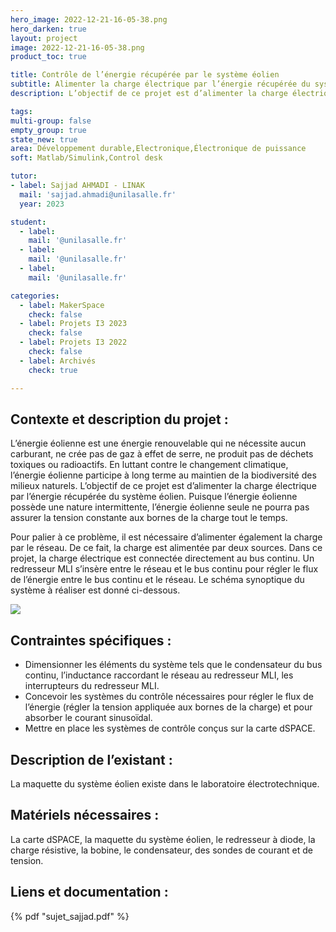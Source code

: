 ```yaml
---
hero_image: 2022-12-21-16-05-38.png
hero_darken: true
layout: project
image: 2022-12-21-16-05-38.png
product_toc: true

title: Contrôle de l’énergie récupérée par le système éolien
subtitle: Alimenter la charge électrique par l’énergie récupérée du système éolien
description: L’objectif de ce projet est d’alimenter la charge électrique par l’énergie récupérée du système éolien.

tags: 
multi-group: false
empty_group: true
state_new: true
area: Développement durable,Electronique,Électronique de puissance
soft: Matlab/Simulink,Control desk

tutor:
- label: Sajjad AHMADI - LINAK
  mail: 'sajjad.ahmadi@unilasalle.fr'
  year: 2023

student:
  - label: 
    mail: '@unilasalle.fr'
  - label: 
    mail: '@unilasalle.fr'
  - label: 
    mail: '@unilasalle.fr'

categories:
  - label: MakerSpace
    check: false
  - label: Projets I3 2023
    check: false
  - label: Projets I3 2022
    check: false
  - label: Archivés
    check: true

---
```


## Contexte et description du projet :

L’énergie éolienne est une énergie renouvelable qui ne nécessite aucun carburant, ne crée pas de gaz à effet de serre, ne produit pas de déchets toxiques ou radioactifs. En luttant contre le changement climatique, l’énergie éolienne participe à long terme au maintien de la biodiversité des milieux naturels.
L’objectif de ce projet est d’alimenter la charge électrique par l’énergie récupérée du système éolien. Puisque l’énergie éolienne possède une nature intermittente, l’énergie éolienne seule ne pourra pas assurer la tension constante aux bornes de la charge tout le temps. 

Pour palier à ce problème, il est nécessaire d’alimenter également la charge par le réseau. De ce fait, la charge est alimentée par deux sources. Dans ce projet, la charge électrique est connectée directement au bus continu.
Un redresseur MLI s’insère entre le réseau et le bus continu pour régler le flux de l’énergie entre le bus continu et le réseau. Le schéma synoptique du système à réaliser est donné ci-dessous.

![](2022-12-21-16-05-12.png)

## Contraintes spécifiques :

- Dimensionner les éléments du système tels que le condensateur du bus continu, l’inductance raccordant le réseau au redresseur MLI, les interrupteurs du redresseur MLI.
- Concevoir les systèmes du contrôle nécessaires pour régler le flux de l’énergie (régler la tension appliquée aux bornes de la charge) et pour absorber le courant sinusoïdal.
- Mettre en place les systèmes de contrôle conçus sur la carte dSPACE.

## Description de l’existant :

La maquette du système éolien existe dans le laboratoire électrotechnique.

## Matériels nécessaires :

La carte dSPACE, la maquette du système éolien, le redresseur à diode, la charge résistive, la bobine, le condensateur, des sondes de courant et de tension.

## Liens et documentation :

{% pdf "sujet_sajjad.pdf" %}